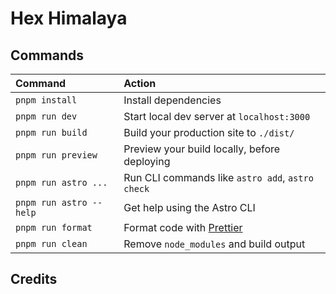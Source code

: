 # Hex Himalaya

## Commands

| Command                 | Action                                            |
| :---------------------- | :------------------------------------------------ |
| `pnpm install`          | Install dependencies                              |
| `pnpm run dev`          | Start local dev server at `localhost:3000`        |
| `pnpm run build`        | Build your production site to `./dist/`           |
| `pnpm run preview`      | Preview your build locally, before deploying      |
| `pnpm run astro ...`    | Run CLI commands like `astro add`, `astro check`  |
| `pnpm run astro --help` | Get help using the Astro CLI                      |
| `pnpm run format`       | Format code with [Prettier](https://prettier.io/) |
| `pnpm run clean`        | Remove `node_modules` and build output            |

## Credits
